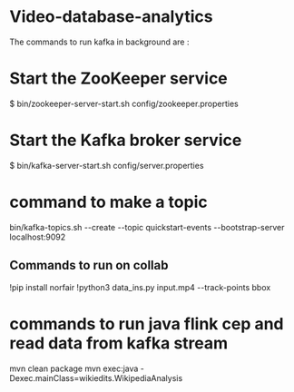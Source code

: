 # Video-database-analytics

The commands to run kafka in background are : 

# Start the ZooKeeper service
$ bin/zookeeper-server-start.sh config/zookeeper.properties

# Start the Kafka broker service
$ bin/kafka-server-start.sh config/server.properties

# command to make a topic
bin/kafka-topics.sh --create --topic quickstart-events --bootstrap-server localhost:9092


## Commands to run on collab
!pip install norfair
!python3 data_ins.py input.mp4 --track-points bbox

# commands to run java flink cep and read data from kafka stream
mvn clean package
mvn exec:java -Dexec.mainClass=wikiedits.WikipediaAnalysis